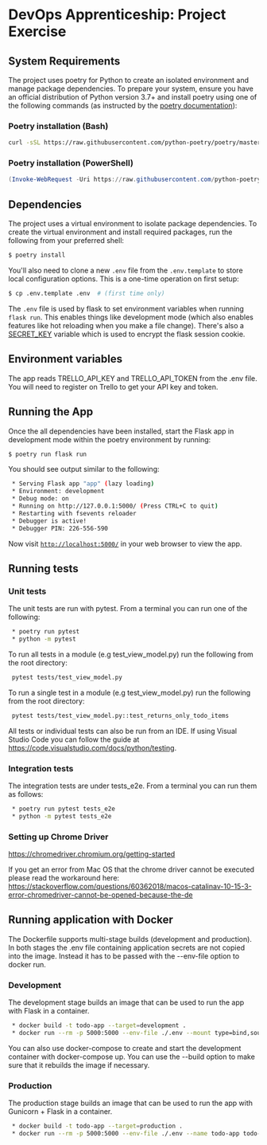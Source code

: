# DevOps Apprenticeship: Project Exercise

## System Requirements

The project uses poetry for Python to create an isolated environment and manage package dependencies. To prepare your system, ensure you have an official distribution of Python version 3.7+ and install poetry using one of the following commands (as instructed by the [poetry documentation](https://python-poetry.org/docs/#system-requirements)):

### Poetry installation (Bash)

```bash
curl -sSL https://raw.githubusercontent.com/python-poetry/poetry/master/get-poetry.py | python
```

### Poetry installation (PowerShell)

```powershell
(Invoke-WebRequest -Uri https://raw.githubusercontent.com/python-poetry/poetry/master/get-poetry.py -UseBasicParsing).Content | python
```

## Dependencies

The project uses a virtual environment to isolate package dependencies. To create the virtual environment and install required packages, run the following from your preferred shell:

```bash
$ poetry install
```

You'll also need to clone a new `.env` file from the `.env.template` to store local configuration options. This is a one-time operation on first setup:

```bash
$ cp .env.template .env  # (first time only)
```

The `.env` file is used by flask to set environment variables when running `flask run`. This enables things like development mode (which also enables features like hot reloading when you make a file change). There's also a [SECRET_KEY](https://flask.palletsprojects.com/en/1.1.x/config/#SECRET_KEY) variable which is used to encrypt the flask session cookie.

## Environment variables
The app reads TRELLO_API_KEY and TRELLO_API_TOKEN from the .env file. You will need to register on Trello to get your API key and token.

## Running the App

Once the all dependencies have been installed, start the Flask app in development mode within the poetry environment by running:
```bash
$ poetry run flask run
```

You should see output similar to the following:
```bash
 * Serving Flask app "app" (lazy loading)
 * Environment: development
 * Debug mode: on
 * Running on http://127.0.0.1:5000/ (Press CTRL+C to quit)
 * Restarting with fsevents reloader
 * Debugger is active!
 * Debugger PIN: 226-556-590
```
Now visit [`http://localhost:5000/`](http://localhost:5000/) in your web browser to view the app.

## Running tests

### Unit tests
The unit tests are run with pytest. From a terminal you can run one of the following:
```bash
 * poetry run pytest
 * python -m pytest
```

To run all tests in a module (e.g test_view_model.py) run the following from the root directory:
```bash
 pytest tests/test_view_model.py
```

To run a single test in a module (e.g test_view_model.py) run the following from the root directory:
```bash
 pytest tests/test_view_model.py::test_returns_only_todo_items
```

All tests or individual tests can also be run from an IDE. If using Visual Studio Code you can follow the guide at https://code.visualstudio.com/docs/python/testing.

### Integration tests

The integration tests are under tests_e2e. From a terminal you can run them as follows:
```bash
 * poetry run pytest tests_e2e
 * python -m pytest tests_e2e
```

### Setting up Chrome Driver
https://chromedriver.chromium.org/getting-started

If you get an error from Mac OS that the chrome driver cannot be executed please read the workaround here: https://stackoverflow.com/questions/60362018/macos-catalinav-10-15-3-error-chromedriver-cannot-be-opened-because-the-de

## Running application with Docker 
The Dockerfile supports multi-stage builds (development and production). In both stages the .env file containing application secrets are not copied into the image. Instead it has to be passed with the --env-file option to docker run.

### Development
The development stage builds an image that can be used to run the app with Flask in a container. 
```bash
 * docker build -t todo-app --target=development .
 * docker run --rm -p 5000:5000 --env-file ./.env --mount type=bind,source="$(pwd)"/todo_app,target=/app/todo_app --name todo-app todo-app
```

You can also use docker-compose to create and start the development container with docker-compose up. You can use the --build option to make sure that it rebuilds the image if necessary.

### Production
The production stage builds an image that can be used to run the app with Gunicorn + Flask in a container.
```bash
 * docker build -t todo-app --target=production .
 * docker run --rm -p 5000:5000 --env-file ./.env --name todo-app todo-app
```